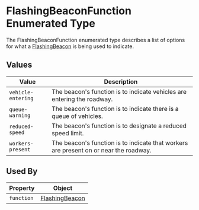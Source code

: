 # FlashingBeaconFunction Enumerated Type
The FlashingBeaconFunction enumerated type describes a list of options for what a [FlashingBeacon](/spec-content/objects/FlashingBeacon.md) is being used to indicate.

## Values
Value | Description
--- | ---
`vehicle-entering` | The beacon's function is to indicate vehicles are entering the roadway.
`queue-warning` | The beacon's function is to indicate there is a queue of vehicles.
`reduced-speed` | The beacon's function is to designate a reduced speed limit.
`workers-present` | The beacon's function is to indicate that workers are present on or near the roadway.

## Used By
Property | Object
--- | ---
`function` | [FlashingBeacon](/spec-content/objects/FlashingBeacon.md)